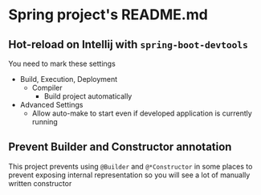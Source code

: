 # Spring project's README.md

## Hot-reload on Intellij with `spring-boot-devtools`

You need to mark these settings

- Build, Execution, Deployment
  - Compiler
    - Build project automatically
- Advanced Settings
  - Allow auto-make to start even if developed application is currently running

## Prevent Builder and Constructor annotation

This project prevents using `@Builder` and `@*Constructor` in some places to prevent exposing internal representation so you will see a lot of manually written constructor
